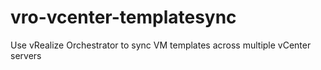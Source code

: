 # vro-vcenter-templatesync
Use vRealize Orchestrator to sync VM templates across multiple vCenter servers
